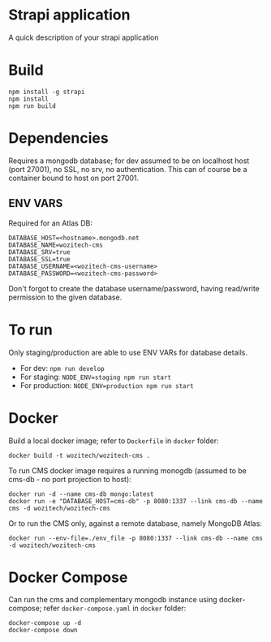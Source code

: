 # Strapi application

A quick description of your strapi application

# Build
```
npm install -g strapi
npm install
npm run build
```

# Dependencies
Requires a mongodb database; for dev assumed to be on localhost host (port 27001), no SSL, no srv, no authentication. This can of course be a container bound to host on port 27001.

## ENV VARS
Required for an Atlas DB:
```
DATABASE_HOST=<hostname>.mongodb.net
DATABASE_NAME=wozitech-cms
DATABASE_SRV=true
DATABASE_SSL=true
DATABASE_USERNAME=<wozitech-cms-username>
DATABASE_PASSWORD=<wozitech-cms-password>
```

Don't forgot to create the database username/password, having read/write permission to the given database.

# To run
Only staging/production are able to use ENV VARs for database details.

* For dev: `npm run develop`
* For staging: `NODE_ENV=staging npm run start`
* For production: `NODE_ENV=production npm run start`

# Docker
Build a local docker image; refer to `Dockerfile` in `docker` folder:
```
docker build -t wozitech/wozitech-cms .
```

To run CMS docker image requires a running monogdb (assumed to be cms-db - no port projection to host):
```
docker run -d --name cms-db mongo:latest
docker run -e "DATABASE_HOST=cms-db" -p 8080:1337 --link cms-db --name cms -d wozitech/wozitech-cms
```

Or to run the CMS only, against a remote database, namely MongoDB Atlas:
```
docker run --env-file=./env_file -p 8080:1337 --link cms-db --name cms -d wozitech/wozitech-cms
```

# Docker Compose
Can run the cms and complementary mongodb instance using docker-compose; refer `docker-compose.yaml` in `docker` folder:
```
docker-compose up -d
docker-compose down
```
